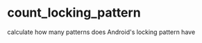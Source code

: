 count_locking_pattern
=====================

calculate how many patterns does Android's locking pattern have
